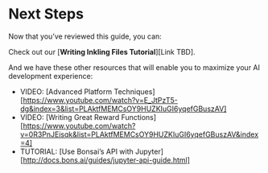 # Next Steps

Now that you’ve reviewed this guide, you can:

Check out our [**Writing Inkling Files Tutorial**][Link TBD].

And we have these other resources that will enable you to maximize your AI development experience:

* VIDEO: [Advanced Platform Techniques][https://www.youtube.com/watch?v=E_JtPzT5-dg&index=3&list=PLAktfMEMCsOY9HUZKIuGI6yqefGBuszAV]
* VIDEO: [Writing Great Reward Functions][https://www.youtube.com/watch?v=0R3PnJEisqk&list=PLAktfMEMCsOY9HUZKIuGI6yqefGBuszAV&index=4]
* TUTORIAL: [Use Bonsai’s API with Jupyter][http://docs.bons.ai/guides/jupyter-api-guide.html]

[1]: ./inkling-guide.html
[2]: ./web-graphs-guide.html
[3]: https://www.youtube.com/watch?v=0R3PnJEisqk&list=PLAktfMEMCsOY9HUZKIuGI6yqefGBuszAV&index=4
[4]: https://bons.ai/blog